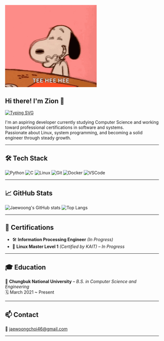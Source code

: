 
<img src="tenor.gif" width="300"/>

## Hi there! I'm Zion 👋

[![Typing SVG](https://readme-typing-svg.herokuapp.com?font=Ubuntu&color=%23DA70D6&lines=Welcome+to+my+GitHub+Profile!;I'm+a+Computer+Science+and+Engineering+Student;Passionate+about+Linux+and+Open+Source)](https://git.io/typing-svg)


I'm an aspiring developer currently studying Computer Science and working toward professional certifications in software and systems.  
Passionate about Linux, system programming, and becoming a solid engineer through steady growth.

---


## 🛠 Tech Stack

![Python](https://img.shields.io/badge/Python-3776AB?style=flat&logo=python&logoColor=white)
![C](https://img.shields.io/badge/C-00599C?style=flat&logo=c&logoColor=white)
![Linux](https://img.shields.io/badge/Linux-FCC624?style=flat&logo=linux&logoColor=black)
![Git](https://img.shields.io/badge/Git-F05032?style=flat&logo=git&logoColor=white)
![Docker](https://img.shields.io/badge/Docker-2496ED?style=flat&logo=docker&logoColor=white)
![VSCode](https://img.shields.io/badge/VSCode-007ACC?style=flat&logo=visual-studio-code&logoColor=white)

---

## 📈 GitHub Stats

![Jaewoong's GitHub stats](https://github-readme-stats.vercel.app/api?username=jaewoongchoi&show_icons=true&theme=default)
![Top Langs](https://github-readme-stats.vercel.app/api/top-langs/?username=jaewoongchoi&layout=compact&theme=default)

---

## 🏅 Certifications

- 🛠️ **Information Processing Engineer** *(In Progress)*  
- 🐧 **Linux Master Level 1** *(Certified by KAIT) – In Progress*

---

## 🎓 Education

📍 **Chungbuk National University** – *B.S. in Computer Science and Engineering*  
🗓️ March 2021 ~ Present

---

## 📫 Contact

📧 jaewoongchoi46@gmail.com  
<!--[![LinkedIn](https://img.shields.io/badge/LinkedIn-0077B5?style=flat&logo=linkedin&logoColor=white)](https://linkedin.com/in/yourname) -->

---

<!-- ## 🚀 Projects

### 📌 [Project Name](https://github.com/yourusername/project-repo)
설명 한 줄: 어떤 걸 만들었고 어떤 기술을 썼는지  
주요 기능, 특징 간단하게 리스트로 정리해주면 좋아

- 🔧 Tech: Python, Flask, MySQL
- ✨ Features:
  - 유저 로그인/회원가입
  - 게시판 기능
  - 댓글 & 좋아요 시스템

---

### 📌 [다른 프로젝트 이름](https://github.com/yourusername/another-project)
간단한 설명 한 줄

- 🔧 Tech: C, Linux, Shell Script
- 🧠 내용: 리눅스 기반 시스템 모니터링 툴 개발] -->
